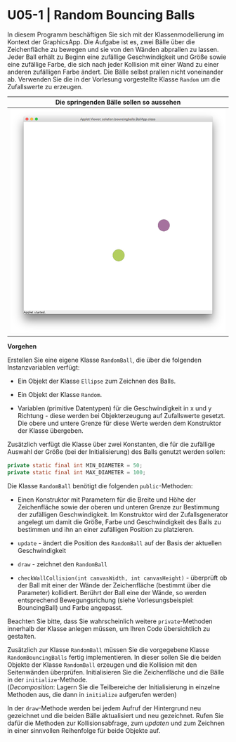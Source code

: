 # U05-1 | Random Bouncing Balls

In diesem Programm beschäftigen Sie sich mit der Klassenmodellierung im Kontext der GraphicsApp.
Die Aufgabe ist es, zwei Bälle über die Zeichenfläche zu bewegen und sie
von den Wänden abprallen zu lassen. Jeder Ball erhält zu Beginn eine zufällige
Geschwindigkeit und Größe sowie eine zufällige Farbe, die sich nach
jeder Kollision mit einer Wand zu einer anderen zufälligen Farbe ändert. Die Bälle selbst prallen nicht voneinander ab. Verwenden Sie die in der Vorlesung vorgestellte Klasse `Random` um die Zufallswerte zu
erzeugen.

| Die springenden Bälle sollen so aussehen |
|:------:|
| ![image](./docs/screenshot_bouncingballs.png) |

**Vorgehen**

Erstellen Sie eine eigene Klasse `RandomBall`, die über die folgenden
Instanzvariablen verfügt:

-   Ein Objekt der Klasse `Ellipse` zum Zeichnen des Balls.

-   Ein Objekt der Klasse `Random`.

-   Variablen (primitive Datentypen) für die Geschwindigkeit in x und y
    Richtung - diese werden bei Objekterzeugung auf Zufallswerte
    gesetzt. Die obere und untere Grenze für diese Werte werden dem
    Konstruktor der Klasse übergeben.

Zusätzlich verfügt die Klasse über zwei Konstanten, die für die
zufällige Auswahl der Größe (bei der Initialisierung) des Balls genutzt
werden sollen:

``` java
private static final int MIN_DIAMETER = 50;
private static final int MAX_DIAMETER = 100;
```

Die Klasse `RandomBall` benötigt die folgenden `public`-Methoden:

-   Einen Konstruktor mit Parametern für die Breite und Höhe der
    Zeichenfläche sowie der oberen und unteren Grenze zur Bestimmung
    der zufälligen Geschwindigkeit. Im Konstruktor wird der
    Zufallsgenerator angelegt um damit die Größe, Farbe und
    Geschwindigkeit des Balls zu bestimmen und ihn an einer zufälligen
    Position zu platzieren.

-   `update` - ändert die Position des `RandomBall` auf der Basis der
    aktuellen Geschwindigkeit

-   `draw` - zeichnet den `RandomBall`

-   `checkWallCollision(int canvasWidth, int canvasHeight)` - überprüft
    ob der Ball mit einer der Wände der Zeichenfläche (bestimmt über die
    Parameter) kollidiert. Berührt der Ball eine der Wände, so werden
    entsprechend Bewegungsrichung (siehe Vorlesungsbeispiel:
    BouncingBall) und Farbe angepasst.

Beachten Sie bitte, dass Sie wahrscheinlich weitere `private`-Methoden
innerhalb der Klasse anlegen müssen, um Ihren Code übersichtlich zu
gestalten.

Zusätzlich zur Klasse `RandomBall` müssen Sie die vorgegebene Klasse
`RandomBouncingBalls` fertig implementieren. In dieser sollen Sie die beiden Objekte der Klasse `RandomBall` erzeugen und die Kollision mit den Seitenwänden überprüfen. Initialisieren Sie die Zeichenfläche und die Bälle in der `initialize`-Methode.\
(*Decomposition*: Lagern Sie die Teilbereiche der Initialisierung in einzelne Methoden aus, die dann in `initialize` aufgerufen werden)

In der `draw`-Methode werden bei jedem Aufruf der Hintergrund
neu gezeichnet und die beiden Bälle aktualisiert und neu gezeichnet.
Rufen Sie dafür die Methoden zur Kollisionsabfrage, zum *updaten* und
zum Zeichnen in einer sinnvollen Reihenfolge für beide Objekte auf.
